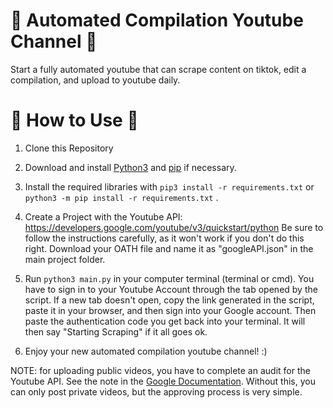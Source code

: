 # 🤖 Automated Compilation Youtube Channel 🤖

Start a fully automated youtube that can scrape content on tiktok, edit a compilation, and upload to youtube daily.

# 📝 How to Use 📝

1. Clone this Repository

2. Download and install [Python3](https://www.python.org/downloads/) and [pip](https://pip.pypa.io/en/stable/installing/) if necessary.

3. Install the required libraries with `pip3 install -r requirements.txt` or `python3 -m pip install -r requirements.txt` .

4. Create a Project with the Youtube API: https://developers.google.com/youtube/v3/quickstart/python
Be sure to follow the instructions carefully, as it won't work if you don't do this right.
Download your OATH file and name it as "googleAPI.json" in the main project folder.

5. Run `python3 main.py` in your computer terminal (terminal or cmd). You have to sign in to your Youtube Account through the tab opened by the script. If a new tab doesn't open, copy the link generated in the script, paste it in your browser, and then sign into your Google account. Then paste the authentication code you get back into your terminal. It will then say "Starting Scraping" if it all goes ok.

6. Enjoy your new automated compilation youtube channel! :) 

NOTE: for uploading public videos, you have to complete an audit for the Youtube API. See the note in the [Google Documentation](https://developers.google.com/youtube/v3/docs/videos/insert). Without this, you can only post private videos, but the approving process is very simple.
